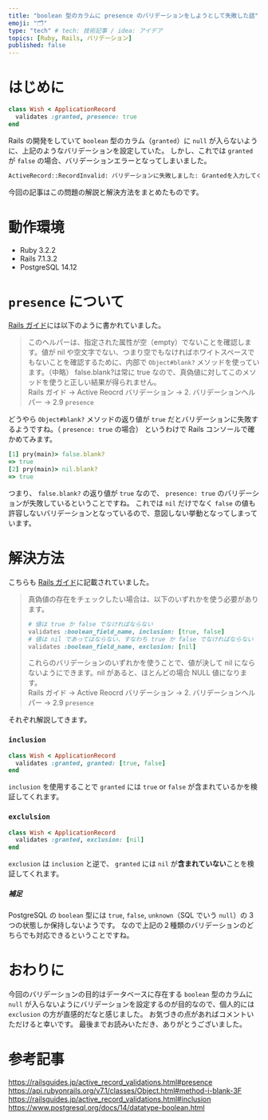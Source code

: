 ```yaml
---
title: "boolean 型のカラムに presence のバリデーションをしようとして失敗した話"
emoji: "🗂"
type: "tech" # tech: 技術記事 / idea: アイデア
topics: [Ruby, Rails, バリデーション]
published: false
---
```


# はじめに

```ruby
class Wish < ApplicationRecord
  validates :granted, presence: true
end
```

Rails の開発をしていて `boolean` 型のカラム（`granted`）に `null` が入らないように、上記のようなバリデーションを設定していた。
しかし、これでは `granted` が `false` の場合、バリデーションエラーとなってしまいました。

```bash
ActiveRecord::RecordInvalid: バリデーションに失敗しました: Grantedを入力してください
```

今回の記事はこの問題の解説と解決方法をまとめたものです。

# 動作環境

- Ruby 3.2.2
- Rails 7.1.3.2
- PostgreSQL 14.12

# `presence` について

[Rails ガイド](https://railsguides.jp/active_record_validations.html#presence)には以下のように書かれていました。

> このヘルパーは、指定された属性が空（empty）でないことを確認します。値が nil や空文字でない、つまり空でもなければホワイトスペースでもないことを確認するために、内部で `Object#blank?` メソッドを使っています。（中略）
> false.blank?は常に true なので、真偽値に対してこのメソッドを使うと正しい結果が得られません。<br>
> Rails ガイド -> Active Reocrd バリデーション -> 2. バリデーションヘルパー -> 2.9 `presence`

どうやら `Object#blank?` メソッドの返り値が `true` だとバリデーションに失敗するようですね。（ `presence: true` の場合）
というわけで Rails コンソールで確かめてみます。

```ruby
[1] pry(main)> false.blank?
=> true
[2] pry(main)> nil.blank?
=> true
```

つまり、 `false.blank?` の返り値が `true` なので、 `presence: true` のバリデーションが失敗しているということですね。
これでは `nil` だけでなく `false` の値も許容しないバリデーションとなっているので、意図しない挙動となってしまっています。

# 解決方法

こちらも [Rails ガイド](https://railsguides.jp/active_record_validations.html#presence)に記載されていました。

> 真偽値の存在をチェックしたい場合は、以下のいずれかを使う必要があります。
>
> ```ruby
> # 値は true か false でなければならない
> validates :boolean_field_name, inclusion: [true, false]
> # 値は nil であってはならない、すなわち true か false でなければならない
> validates :boolean_field_name, exclusion: [nil]
> ```
>
> これらのバリデーションのいずれかを使うことで、値が決して nil にならないようにできます。nil があると、ほとんどの場合 NULL 値になります。<br>
> Rails ガイド -> Active Reocrd バリデーション -> 2. バリデーションヘルパー -> 2.9 `presence`

それぞれ解説してきます。

### `inclusion`

```ruby
class Wish < ApplicationRecord
  validates :granted, granted: [true, false]
end
```

`inclusion` を使用することで `granted` には `true` or `false` が含まれているかを検証してくれます。

### `exclulsion`

```ruby
class Wish < ApplicationRecord
  validates :granted, exclusion: [nil]
end
```

`exclusion` は `inclusion` と逆で、 `granted` には `nil` が**含まれていない**ことを検証してくれます。

##### 補足

PostgreSQL の `boolean` 型には `true`, `false`, `unknown`（SQL でいう `null`）の 3 つの状態しか保持しないようです。
なので上記の２種類のバリデーションのどちらでも対応できるということですね。

# おわりに

今回のバリデーションの目的はデータベースに存在する `boolean` 型のカラムに `null` が入らないようにバリデーションを設定するのが目的なので、個人的には `exclusion` の方が直感的だなと感じました。
お気づきの点があればコメントいただけると幸いです。
最後までお読みいただき、ありがとうございました。

# 参考記事

https://railsguides.jp/active_record_validations.html#presence
https://api.rubyonrails.org/v7.1/classes/Object.html#method-i-blank-3F
https://railsguides.jp/active_record_validations.html#inclusion
https://www.postgresql.org/docs/14/datatype-boolean.html
